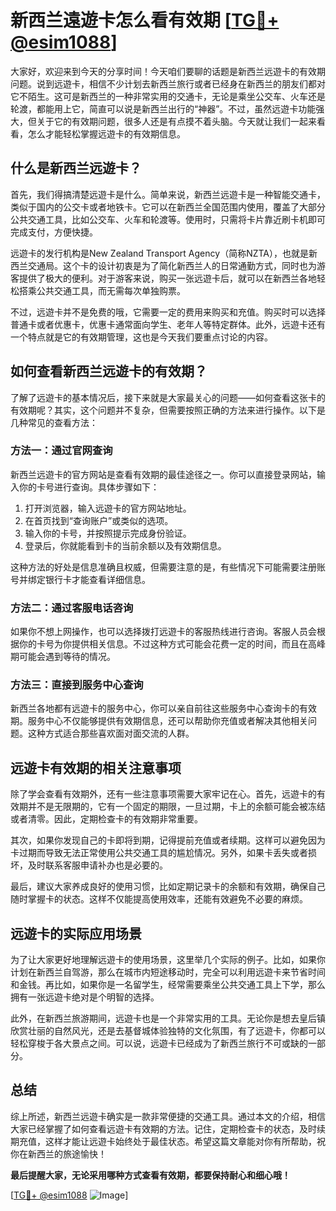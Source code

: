 # 新西兰遠遊卡怎么看有效期 [[TG💪+ @esim1088](https://t.me/s/esim1088)]

大家好，欢迎来到今天的分享时间！今天咱们要聊的话题是新西兰远遊卡的有效期问题。说到远遊卡，相信不少计划去新西兰旅行或者已经身在新西兰的朋友们都对它不陌生。这可是新西兰的一种非常实用的交通卡，无论是乘坐公交车、火车还是轮渡，都能用上它，简直可以说是新西兰出行的“神器”。不过，虽然远遊卡功能强大，但关于它的有效期问题，很多人还是有点摸不着头脑。今天就让我们一起来看看，怎么才能轻松掌握远遊卡的有效期信息。

## 什么是新西兰远遊卡？

首先，我们得搞清楚远遊卡是什么。简单来说，新西兰远遊卡是一种智能交通卡，类似于国内的公交卡或者地铁卡。它可以在新西兰全国范围内使用，覆盖了大部分公共交通工具，比如公交车、火车和轮渡等。使用时，只需将卡片靠近刷卡机即可完成支付，方便快捷。

远遊卡的发行机构是New Zealand Transport Agency（简称NZTA），也就是新西兰交通局。这个卡的设计初衷是为了简化新西兰人的日常通勤方式，同时也为游客提供了极大的便利。对于游客来说，购买一张远遊卡后，就可以在新西兰各地轻松搭乘公共交通工具，而无需每次单独购票。

不过，远遊卡并不是免费的哦，它需要一定的费用来购买和充值。购买时可以选择普通卡或者优惠卡，优惠卡通常面向学生、老年人等特定群体。此外，远遊卡还有一个特点就是它的有效期管理，这也是今天我们要重点讨论的内容。

## 如何查看新西兰远遊卡的有效期？

了解了远遊卡的基本情况后，接下来就是大家最关心的问题——如何查看这张卡的有效期呢？其实，这个问题并不复杂，但需要按照正确的方法来进行操作。以下是几种常见的查看方法：

### 方法一：通过官网查询

新西兰远遊卡的官方网站是查看有效期的最佳途径之一。你可以直接登录网站，输入你的卡号进行查询。具体步骤如下：

1. 打开浏览器，输入远遊卡的官方网站地址。
2. 在首页找到“查询账户”或类似的选项。
3. 输入你的卡号，并按照提示完成身份验证。
4. 登录后，你就能看到卡的当前余额以及有效期信息。

这种方法的好处是信息准确且权威，但需要注意的是，有些情况下可能需要注册账号并绑定银行卡才能查看详细信息。

### 方法二：通过客服电话咨询

如果你不想上网操作，也可以选择拨打远遊卡的客服热线进行咨询。客服人员会根据你的卡号为你提供相关信息。不过这种方式可能会花费一定的时间，而且在高峰期可能会遇到等待的情况。

### 方法三：直接到服务中心查询

新西兰各地都有远遊卡的服务中心，你可以亲自前往这些服务中心查询卡的有效期。服务中心不仅能够提供有效期信息，还可以帮助你充值或者解决其他相关问题。这种方式适合那些喜欢面对面交流的人群。

## 远遊卡有效期的相关注意事项

除了学会查看有效期外，还有一些注意事项需要大家牢记在心。首先，远遊卡的有效期并不是无限期的，它有一个固定的期限，一旦过期，卡上的余额可能会被冻结或者清零。因此，定期检查卡的有效期非常重要。

其次，如果你发现自己的卡即将到期，记得提前充值或者续期。这样可以避免因为卡过期而导致无法正常使用公共交通工具的尴尬情况。另外，如果卡丢失或者损坏，及时联系客服申请补办也是必要的。

最后，建议大家养成良好的使用习惯，比如定期记录卡的余额和有效期，确保自己随时掌握卡的状态。这样不仅能提高使用效率，还能有效避免不必要的麻烦。

## 远遊卡的实际应用场景

为了让大家更好地理解远遊卡的使用场景，这里举几个实际的例子。比如，如果你计划在新西兰自驾游，那么在城市内短途移动时，完全可以利用远遊卡来节省时间和金钱。再比如，如果你是一名留学生，经常需要乘坐公共交通工具上下学，那么拥有一张远遊卡绝对是个明智的选择。

此外，在新西兰旅游期间，远遊卡也是一个非常实用的工具。无论你是想去皇后镇欣赏壮丽的自然风光，还是去基督城体验独特的文化氛围，有了远遊卡，你都可以轻松穿梭于各大景点之间。可以说，远遊卡已经成为了新西兰旅行不可或缺的一部分。

## 总结

综上所述，新西兰远遊卡确实是一款非常便捷的交通工具。通过本文的介绍，相信大家已经掌握了如何查看远遊卡有效期的方法。记住，定期检查卡的状态，及时续期充值，这样才能让远遊卡始终处于最佳状态。希望这篇文章能对你有所帮助，祝你在新西兰的旅途愉快！

**最后提醒大家，无论采用哪种方式查看有效期，都要保持耐心和细心哦！** 

[[TG💪+ @esim1088](https://t.me/s/esim1088) ![Image](https://i.postimg.cc/4NQfJmqS/Snipaste-2025-05-13-00-14-12.png)]